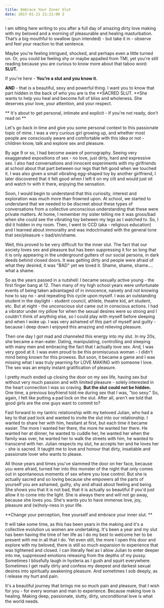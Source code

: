 ```yaml
---
title: Embrace Your Inner Slut
date: 2017-01-21 21:21:00 Z
---
```


I am sitting here writing to you after a full day of amazing dirty love making with my beloved and a morning of pleasurable and healing masturbation.  That’s a big mouthful to swallow (pun intended) - but take it in - observe and feel your reaction to that sentence.

Maybe you're feeling intrigued, shocked, and perhaps even a little turned on. Or, you could be feeling shy or maybe appalled from TMI, yet you're still reading because you are curious to know more about that taboo word: **SLUT.**

If you're here - **You’re a slut and you know it.**

**AND** - that is a beautiful, sexy and powerful thing.  I want you to know that part hidden in the back of who you are is the **SACRED SLUT.  **She wants to help you heal and become full of bliss and wholeness. She deserves your love, your attention, and your respect. 

\*\* It's about to get personal, intimate and explicit - if you're not ready, don't read on \*\*

Let's go back in time and give you some personal context to this passionate topic of mine. I was a very curious girl growing up, and whether most people are consciously aware and comfortable with this idea or not - children know, talk and explore sex and pleasure. 

By age 9 or so, I had become aware of pornography. Seeing very exaggerated expositions of sex - no love, just dirty, hard and expressive sex. I also had conversations and innocent experiments with my girlfriends at school about that part between our legs that felt good when we touched it. I was also given a small vibrating egg-shaped toy by another girlfriend, I later discovered that it felt good when I left it on my clit and would just sit and watch tv with it there, enjoying the sensation. 

Soon, I would begin to understand that this curiosity, interest and exploration was much more than frowned upon. At school, we started to understand that we needed to be discreet about these types of conversations from a collective unconscious understanding that these were private matters. At home, I remember my sister telling me it was gross/bad when she could see the vibrating toy between my legs as I watched tv. So, I did it hidden in my room. Then, I went to CCD (aka - religious education) and I learned about immorality and was indoctrinated with the general tone that sex/pleasure = bad/sin/shame. 

Well, this proved to be very difficult for the inner slut. The fact that our society loves sex and pleasure but has been suppressing it for so long that it is only appearing in the underground gutters of our social persona, in dark deeds behind closed doors. It was getting dirty and people were afraid of what they desired, it was "BAD" yet we loved it. Shame, shame, shame.... what a shame. 

So as the years passed in a nutshell: I became sexually active young - the first finger bang at 12. Then many of my high school years were unfortunate events of being taken advantaged of in innocence, naivety  and not knowing how to say no - and repeating this cycle upon myself. I was an outstanding student in the daylight - student council, athlete, theatre kid, art student, etc.  But at night - the unconscious slut came out in conscious actions. I had a vibrator under my pillow for when the sexual desires were so strong and I couldn't think of anything else, so I could play with myself before sleeping and when I woke up. I was very ashamed of this part of myself and guilty - because I deep down I enjoyed this amazing and relieving pleasure. 

Then one day I got mad and channeled this energy into my slut. In my 20s, she became a man-eater. Dating, manipulating, controlling and sleeping with many men and embracing the fact that I actually love sex. And, I was very good at it. I was even proud to be this promiscuous woman - I didn't mind being known for this prowess. But soon, it became a game and I was missing what I was truly yearning for LOVE MAKING with someone I love. The sex was an empty instant gratification of pleasure. 

I pretty much ended up closing the door on my sex life, having sex but without very much passion and with limited pleasure - solely interested in the heart connection I was so craving. **But the slut could not be hidden.** One time, a previous boyfriend told me during sex that I was, "too sexy." So, again, I felt like putting a pad lock on the slut. After all, aren't we told that good girls are the one guys want to commit to?

Fast forward to my tantric relationship with my beloved Julian, who had a key to that pad lock and wanted to invite the slut into our relationship. I wanted to share her with him, hesitant at first, but each time it became easier. The more I wanted her there, the more he wanted her there. He wanted her at dinner, he wanted to cuddle her, he wanted her when the family was over, he wanted her to walk the streets with him, he wanted to transcend with her. Julian respects my slut, he accepts her and he loves her - she is sacred.   It taught me to love and honour that dirty, insatiable and passionate lover who wants to please. 

All those years and times you've slammed the door on her face, because you were afraid, turned her into this monster of the night that only comes out in spontaneous moments of sex where you lose control. But she is actually sacred and so loving because she empowers all the parts of yourself you are ashamed, guilty, shy and afraid about feeling and being. She shows you that it is not bad, that it is actually so beautiful if you'd just allow it to come into the light. She is always there and will not go away, because she loves you. She's wants you to have immense love, joy, pleasure and (w)holy-ness in your life. 

**Change your perception, free yourself and embrace your inner slut.  **

It will take some time, as this has been years in the making and it's a collective evolution us women are undertaking. It's been a year and my slut has been having the time of her life as I do my best to welcome her to be present with me in all that I do. Yet even still, the more I open this door and explore with my beloved, there is still so much expansion to experience that was tightened and closed. I can literally feel as I allow Julian to enter deeper into me, suppressed emotions releasing from the depths of my pussy. Sometimes I blissfully laugh in hysteria as I gush and squirt everywhere. Sometimes I get really dirty and confess my deepest and darkest sexual desires into spiritually awakening pleasure. And sometimes I sob deeply, as I release my hurt and pain. 

It's a beautiful journey that brings me so much pain and pleasure, that I wish for you - for every woman and man to experience. Because making love is healing. Making deep, passionate, slutty, dirty, unconditional love is what the world needs. 